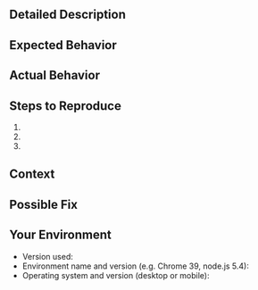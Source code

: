 <!-- Provide a general summary of the issue in the Title above -->

## Detailed Description
<!-- Provide a more detailed introduction to the issue itself, and why you -->
<!-- consider it to be a bug. -->

## Expected Behavior
<!-- Tell us what should happen -->

## Actual Behavior
<!-- Tell us what happens instead -->

## Steps to Reproduce
<!-- Provide a link to a live example, or an unambiguos set of steps to -->
<!-- reproduce this bug. Include code to reproduce, if relevant. -->
1.
2.
3.

## Context
<!-- How has this bug affected you? -->
<!-- What were you trying to accomplish? -->

## Possible Fix
<!-- (Not obligatory) Suggest a fix for the bug -->

## Your Environment
<!-- Include as many relevant details about the environment you -->
<!-- experienced the bug in. -->
* Version used:
* Environment name and version (e.g. Chrome 39, node.js 5.4):
* Operating system and version (desktop or mobile):
